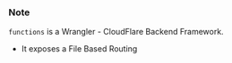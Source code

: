 ### Note
`functions` is a Wrangler - CloudFlare Backend Framework.
- It exposes a File Based Routing